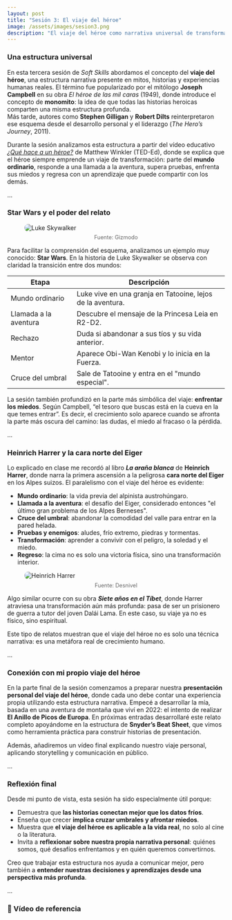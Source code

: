 ```yaml
---
layout: post
title: "Sesión 3: El viaje del héroe"
image: /assets/images/sesion3.png
description: "El viaje del héroe como narrativa universal de transformación personal."
---
```


### Una estructura universal

En esta tercera sesión de *Soft Skills* abordamos el concepto del **viaje del héroe**, una estructura narrativa presente en mitos, historias y experiencias humanas reales. El término fue popularizado por el mitólogo **Joseph Campbell** en su obra *El héroe de las mil caras* (1949), donde introduce el concepto de **monomito**: la idea de que todas las historias heroicas comparten una misma estructura profunda.  
Más tarde, autores como **Stephen Gilligan** y **Robert Dilts** reinterpretaron ese esquema desde el desarrollo personal y el liderazgo (*The Hero’s Journey*, 2011).

Durante la sesión analizamos esta estructura a partir del vídeo educativo [*¿Qué hace a un héroe?*](https://www.youtube.com/watch?v=Hhk4N9A0oCA) de Matthew Winkler (TED-Ed), donde se explica que el héroe siempre emprende un viaje de transformación: parte del **mundo ordinario**, responde a una llamada a la aventura, supera pruebas, enfrenta sus miedos y regresa con un aprendizaje que puede compartir con los demás.

<div class="separator">...</div>

### Star Wars y el poder del relato

<figure>
  <img src="{{ '/assets/images/luke-skywalker.jpg' | relative_url }}" alt="Luke Skywalker" style="max-width:100%; border-radius:8px;">
  <figcaption style="text-align:center; color:#666; font-size:0.9em; margin-top:0.5em;">
    Fuente: Gizmodo
  </figcaption>
</figure>

Para facilitar la comprensión del esquema, analizamos un ejemplo muy conocido: **Star Wars**. En la historia de Luke Skywalker se observa con claridad la transición entre dos mundos:

| Etapa | Descripción |
|-------|-------------|
| Mundo ordinario | Luke vive en una granja en Tatooine, lejos de la aventura. |
| Llamada a la aventura | Descubre el mensaje de la Princesa Leia en R2-D2. |
| Rechazo | Duda si abandonar a sus tíos y su vida anterior. |
| Mentor | Aparece Obi-Wan Kenobi y lo inicia en la Fuerza. |
| Cruce del umbral | Sale de Tatooine y entra en el "mundo especial". |

La sesión también profundizó en la parte más simbólica del viaje: **enfrentar los miedos**. Según Campbell, “el tesoro que buscas está en la cueva en la que temes entrar”. Es decir, el crecimiento solo aparece cuando se afronta la parte más oscura del camino: las dudas, el miedo al fracaso o la pérdida.

<div class="separator">...</div>

### Heinrich Harrer y la cara norte del Eiger

Lo explicado en clase me recordó al libro **_La araña blanca_** de **Heinrich Harrer**, donde narra la primera ascensión a la peligrosa **cara norte del Eiger** en los Alpes suizos. El paralelismo con el viaje del héroe es evidente:

- **Mundo ordinario**: la vida previa del alpinista austrohúngaro.
- **Llamada a la aventura**: el desafío del Eiger, considerado entonces "el último gran problema de los Alpes Berneses".
- **Cruce del umbral**: abandonar la comodidad del valle para entrar en la pared helada.
- **Pruebas y enemigos**: aludes, frío extremo, piedras y tormentas.
- **Transformación**: aprender a convivir con el peligro, la soledad y el miedo.
- **Regreso**: la cima no es solo una victoria física, sino una transformación interior.

<figure>
  <img src="{{ '/assets/images/nordwand.jpg' | relative_url }}" alt="Heinrich Harrer" style="max-width:100%; border-radius:8px;">
  <figcaption style="text-align:center; color:#666; font-size:0.9em; margin-top:0.5em;">
    Fuente: Desnivel
  </figcaption>
</figure>

Algo similar ocurre con su obra **_Siete años en el Tíbet_**, donde Harrer atraviesa una transformación aún más profunda: pasa de ser un prisionero de guerra a tutor del joven Dalái Lama. En este caso, su viaje ya no es físico, sino espiritual.

Este tipo de relatos muestran que el viaje del héroe no es solo una técnica narrativa: es una metáfora real de crecimiento humano.

<div class="separator">...</div>

### Conexión con mi propio viaje del héroe

En la parte final de la sesión comenzamos a preparar nuestra **presentación personal del viaje del héroe**, donde cada uno debe contar una experiencia propia utilizando esta estructura narrativa. Empecé a desarrollar la mía, basada en una aventura de montaña que viví en 2022: el intento de realizar **El Anillo de Picos de Europa**. En próximas entradas desarrollaré este relato completo apoyándome en la estructura de **Snyder’s Beat Sheet**, que vimos como herramienta práctica para construir historias de presentación.

Además, añadiremos un vídeo final explicando nuestro viaje personal, aplicando storytelling y comunicación en público.

<div class="separator">...</div>

### Reflexión final

Desde mi punto de vista, esta sesión ha sido especialmente útil porque:

- Demuestra que **las historias conectan mejor que los datos fríos**.
- Enseña que crecer **implica cruzar umbrales y afrontar miedos**.
- Muestra que **el viaje del héroe es aplicable a la vida real**, no solo al cine o la literatura.
- Invita a **reflexionar sobre nuestra propia narrativa personal**: quiénes somos, qué desafíos enfrentamos y en quién queremos convertirnos.

Creo que trabajar esta estructura nos ayuda a comunicar mejor, pero también a **entender nuestras decisiones y aprendizajes desde una perspectiva más profunda**.

<div class="separator">...</div>

### 🎥 Vídeo de referencia

<div style="position:relative; padding-bottom:56.25%; height:0; overflow:hidden; max-width:100%;">
  <iframe src="" 
          frameborder="0" 
          allow="accelerometer; autoplay; clipboard-write; encrypted-media; gyroscope; picture-in-picture" 
          allowfullscreen 
          style="position:absolute; top:0; left:0; width:100%; height:100%;">
  </iframe>
</div>


